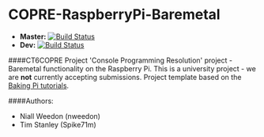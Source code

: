COPRE-RaspberryPi-Baremetal
=============================
* __Master:__ [![Build Status](https://travis-ci.org/nweedon/COPRE-RaspberryPi-Baremetal.svg?branch=master)](https://travis-ci.org/nweedon/COPRE-RaspberryPi-Baremetal)
* __Dev:__ [![Build Status](https://travis-ci.org/nweedon/COPRE-RaspberryPi-Baremetal.svg?branch=dev)](https://travis-ci.org/nweedon/COPRE-RaspberryPi-Baremetal)

####CT6COPRE Project
'Console Programming Resolution' project - Baremetal functionality on the Raspberry Pi. 
This is a university project - we are __not__ currently accepting submissions.
Project template based on the [Baking Pi tutorials](www.cl.cam.ac.uk/projects/raspberrypi/tutorials/os).

####Authors:
* Niall Weedon (nweedon)
* Tim Stanley (Spike71m)
